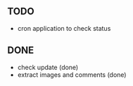 ## TODO 
- cron application to check status 


## DONE
- check update (done)
- extract images and comments (done)
